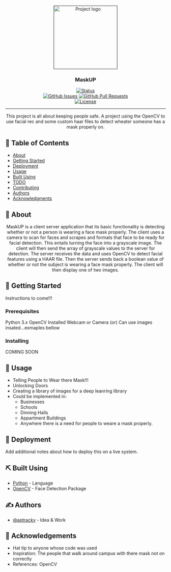 <p align="center">
  <a href="" rel="noopener">
 <img width=200px height=200px src="https://i.imgur.com/6wj0hh6.jpg" alt="Project logo"></a>
</p>

<h3 align="center">MaskUP</h3>	

<div align="center">	

  [![Status](https://img.shields.io/badge/status-active-success.svg)]() 	
  [![GitHub Issues](https://img.shields.io/github/issues/kylelobo/The-Documentation-Compendium.svg)](https://github.com/aptracky/MaskUp/issues)	
  [![GitHub Pull Requests](https://img.shields.io/github/issues-pr/kylelobo/The-Documentation-Compendium.svg)](https://github.com/aptracky/MaskUp/pulls)	
  [![License](https://img.shields.io/badge/license-MIT-blue.svg)](/LICENSE)	

</div>	

---	

<p align="center"> This project is all about keeping people safe. 
                    A project using the OpenCV to use facial rec and some custom haar files to detect wheater someone has a mask properly on.	
    <br> 	
</p>	

## 📝 Table of Contents	
- [About](#about)	
- [Getting Started](#getting_started)	
- [Deployment](#deployment)	
- [Usage](#usage)	
- [Built Using](#built_using)	
- [TODO](../TODO.md)	
- [Contributing](../CONTRIBUTING.md)	
- [Authors](#authors)	
- [Acknowledgments](#acknowledgement)	

## 🧐 About <a name = "about"></a>	
<p align="center">
    MaskUP is a client server application that its basic functionality is detecting whether or not a person is wearing a face mask properly. The client uses a camera to scan for faces and scrapes and formats that face to be ready for facial detection. This entails turning the face into a grayscale image. The client will then send the array of grayscale values to the server for detection. The server receives the data and uses OpenCV to detect facial features using a HAAR file. Then the server sends back a boolean value of whether or not the subject is wearing a face mask properly. The client will then display one of two images. 
</p>

## 🏁 Getting Started <a name = "getting_started"></a>	
Instructions to come!!!	

### Prerequisites	
Python 3.x
OpenCV Installed
Webcam or Camera
(or)
Can use images insated...exmaples bellow

### Installing	
COMING SOON

## 🎈 Usage <a name="usage"></a>	
- Telling People to Wear there Mask!!!
- Unlocking Doors
- Creating a library of images for a deep leanring library
- Could be implemented in:
    - Businesses
    - Schools
    - Dinning Halls
    - Appartment Buildings
    - Anywhere there is a need for people to weare a mask properly.

## 🚀 Deployment <a name = "deployment"></a>	
Add additional notes about how to deploy this on a live system.	

## ⛏️ Built Using <a name = "built_using"></a>	
- [Python](https://www.python.org/) - Language	
- [OpenCV](https://opencv.org/) - Face Detection Package

## ✍️ Authors <a name = "authors"></a>	
- [@aptracky](https://github.com/aptracky) - Idea & Work	


## 🎉 Acknowledgements <a name = "acknowledgement"></a>	
- Hat tip to anyone whose code was used	
- Inspiration: The people that walk around campus with there mask not on correctly	
- References: OpenCV

